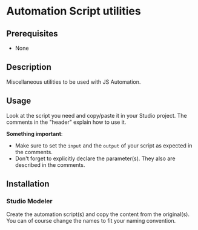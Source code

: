 # Automation Script utilities


## Prerequisites

- None

## Description

Miscellaneous utilities to be used with JS Automation.

## Usage

Look at the script you need and copy/paste it in your Studio project. The comments in the "header" explain how to use it.

**Something important**:

* Make sure to set the `input`  and the `output` of your script as expected in the comments.
* Don't forget to explicitly declare the parameter(s). They also are described in the comments.

## Installation

### Studio Modeler

Create the automation script(s) and copy the content from the original(s). You can of course change the names to fit your naming convention.

